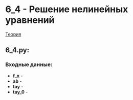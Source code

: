 # 6_4 - Решение нелинейных уравнений
[Teория](https://mathhelpplanet.com/static.php?p=metody-resheniya-nelineynykh-uravneniy)
## 6_4.py:
### Входные данные:
   - **f_x** - 
   - **ab** -
   - **tay** -
   - **tay_0** -
